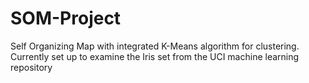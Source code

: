 # SOM-Project
Self Organizing Map with integrated K-Means algorithm for clustering. Currently set up to examine the Iris set from the UCI machine learning repository
